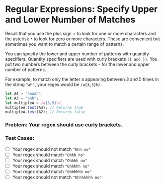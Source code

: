 # Regular Expressions: Specify Upper and Lower Number of Matches

Recall that you use the plus sign + to look for one or more characters and the asterisk `*` to look for zero or more characters. These are convenient but sometimes you want to match a certain range of patterns.

You can specify the lower and upper number of patterns with quantity specifiers. Quantity specifiers are used with curly brackets `({ and })`. You put two numbers between the curly brackets - for the lower and upper number of patterns.

For example, to match only the letter a appearing between 3 and 5 times in the string `"ah"`, your regex would be `/a{3,5}h/`.

```JavaScript
let A4 = "aaaah";
let A2 = "aah";
let multipleA = /a{3,5}h/;
multipleA.test(A4); // Returns true
multipleA.test(A2); // Returns false
```

### Problem: Your regex should use curly brackets.

### Test Cases:

- [ ] Your regex should not match `"Ohh no"`
- [ ] Your regex should match `"Ohhh no"`
- [ ] Your regex should match `"Ohhhh no"`
- [ ] Your regex should match `"Ohhhhh no"`
- [ ] Your regex should match `"Ohhhhhh no"`
- [ ] Your regex should not match `"Ohhhhhhh no"`